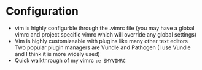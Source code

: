 # Configuration
- vim is highly configurble through the .vimrc file (you may have a global vimrc and project
  specific vimrc which will override any global settings)
- Vim is highly customizeable with plugins like many other text editors Two popular plugin managers
  are Vundle and Pathogen (I use Vundle and I think it is more widely used)
- Quick walkthrough of my vimrc `:e $MYVIMRC`
